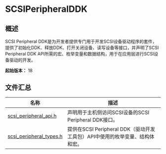 # SCSIPeripheralDDK

## 概述

SCSI Peripheral DDK是为开发者提供专门用于开发SCSI设备驱动程序的套件，提供了初始化DDK、释放DDK、打开关闭设备、读写设备等接口，并声明了SCSI Peripheral DDK API所需的宏、枚举变量和数据结构，用于在应用层进行SCSI设备驱动的开发。

**起始版本：** 18
## 文件汇总

| 名称 | 描述 |
| -- | -- |
| [scsi_peripheral_api.h](capi-scsi-peripheral-api-h.md) | 声明用于主机侧访问SCSI设备的SCSI Peripheral DDK接口。 |
| [scsi_peripheral_types.h](capi-scsi-peripheral-types-h.md) | 提供在SCSI Peripheral DDK（驱动开发工具包）API中使用的枚举变量、结构体和宏。 |
